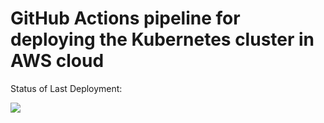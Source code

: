 # GitHub Actions pipeline for deploying the Kubernetes cluster in AWS cloud

Status of Last Deployment:<br>

<img src="https://github.com/IgorPostavnichiy/terraform-azure-deployK8S-CI-CD/workflows/Deploy K8S with AWS/badge.svg?branch=main"><br>




